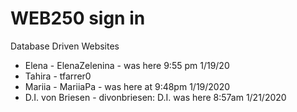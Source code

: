 # WEB250 sign in 

Database Driven Websites

<ul>
  <li>Elena - ElenaZelenina - was here 9:55 pm 1/19/20</li>
  <li>Tahira - tfarrer0</li>
  <li>Mariia - MariiaPa - was here at 9:48pm 1/19/2020</li>
  <li>D.I. von Briesen - divonbriesen: D.I. was here 8:57am 1/21/2020</li>
 </ul>
